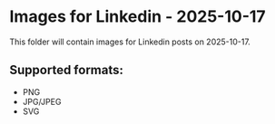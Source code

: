 # Images for Linkedin - 2025-10-17

This folder will contain images for Linkedin posts on 2025-10-17.

## Supported formats:
- PNG
- JPG/JPEG
- SVG
